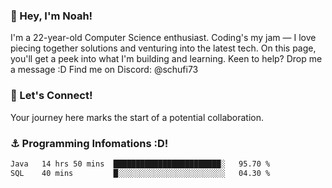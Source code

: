 ### 👋 Hey, I'm Noah!
I'm a 22-year-old Computer Science enthusiast. Coding's my jam — I love piecing together solutions and venturing into the latest tech. On this page, you'll get a peek into what I'm building and learning. Keen to help? Drop me a message :D 
Find me on Discord: @schufi73

### 🤝 Let's Connect!
Your journey here marks the start of a potential collaboration.

### ⚓ Programming Infomations :D!
<!--START_SECTION:waka-->

```txt
Java   14 hrs 50 mins  ████████████████████████░   95.70 %
SQL    40 mins         █░░░░░░░░░░░░░░░░░░░░░░░░   04.30 %
```

<!--END_SECTION:waka-->
